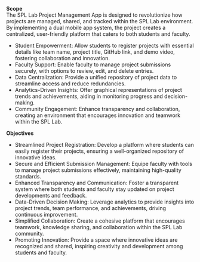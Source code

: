 **Scope**  
The SPL Lab Project Management App is designed to revolutionize how projects are managed, shared, and tracked within the SPL Lab environment. By implementing a dual mobile app system, the project creates a centralized, user-friendly platform that caters to both students and faculty.

* Student Empowerment: Allow students to register projects with essential details like team name, project title, GitHub link, and demo video, fostering collaboration and innovation.  
* Faculty Support: Enable faculty to manage project submissions securely, with options to review, edit, and delete entries.  
* Data Centralization: Provide a unified repository of project data to streamline access and reduce redundancies.   
* Analytics-Driven Insights: Offer graphical representations of project trends and achievements, aiding in monitoring progress and decision-making.  
* Community Engagement: Enhance transparency and collaboration, creating an environment that encourages innovation and teamwork within the SPL Lab.

**Objectives**

* Streamlined Project Registration: Develop a platform where students can easily register their projects, ensuring a well-organized repository of innovative ideas.  
* Secure and Efficient Submission Management: Equipe faculty with tools to manage project submissions effectively, maintaining high-quality standards.  
* Enhanced Transparency and Communication: Foster a transparent system where both students and faculty stay updated on project developments and feedback.  
* Data-Driven Decision Making: Leverage analytics to provide insights into project trends, team performance, and achievements, driving continuous improvement.  
* Simplified Collaboration: Create a cohesive platform that encourages teamwork, knowledge sharing, and collaboration within the SPL Lab community.  
* Promoting Innovation: Provide a space where innovative ideas are recognized and shared, inspiring creativity and development among students and faculty.